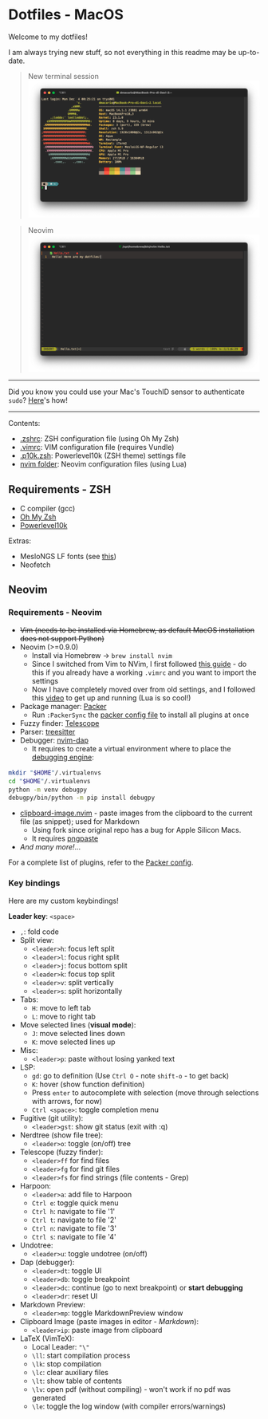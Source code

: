 # Dotfiles - MacOS

Welcome to my dotfiles!

I am always trying new stuff, so not everything in this readme may be up-to-date.

> New terminal session
> ![new session](images/new_term.png)

> Neovim
> ![nvim](images/nvim.png)

---

Did you know you could use your Mac's TouchID sensor to authenticate `sudo`? [Here](https://github.com/davmacario/sudo-with-TouchID)'s how!

---

Contents:

- [.zshrc](./.zshrc): ZSH configuration file (using Oh My Zsh)
- [.vimrc](./.vimrc): VIM configuration file (requires Vundle)
- [.p10k.zsh](./.p10k.zsh): Powerlevel10k (ZSH theme) settings file
- [nvim folder](./nvim): Neovim configuration files (using Lua)

## Requirements - ZSH

- C compiler (gcc)
- [Oh My Zsh](https://ohmyz.sh/)
- [Powerlevel10k](https://github.com/romkatv/powerlevel10k)

Extras:

- MesloNGS LF fonts (see [this](https://github.com/romkatv/powerlevel10k/blob/master/font.md))
- Neofetch

## Neovim

### Requirements - Neovim

- ~~Vim (needs to be installed via Homebrew, as default MacOS installation does not support Python)~~
- Neovim (>=0.9.0)
  - Install via Homebrew $\to$ `brew install nvim`
  - Since I switched from Vim to NVim, I first followed [this guide](https://neovim.io/doc/user/nvim.html#nvim-from-vim) - do this if you already have a working `.vimrc` and you want to import the settings
  - Now I have completely moved over from old settings, and I followed this [video](https://youtu.be/w7i4amO_zaE?si=zt8Bdg__X2dYAQwY) to get up and running (Lua is so cool!)
- Package manager: [Packer](https://github.com/wbthomason/packer.nvim)
  - Run `:PackerSync` the [packer config file](config/lua/dmacario/packer.lua) to install all plugins at once
- Fuzzy finder: [Telescope](https://github.com/nvim-telescope/telescope.nvim)
- Parser: [treesitter](https://github.com/nvim-treesitter/nvim-treesitter)
- Debugger: [nvim-dap](https://github.com/mfussenegger/nvim-dap)
  - It requires to create a virtual environment where to place the [debugging engine](https://github.com/microsoft/debugpy):

```bash
mkdir "$HOME"/.virtualenvs
cd "$HOME"/.virtualenvs
python -m venv debugpy
debugpy/bin/python -m pip install debugpy
```

- [clipboard-image.nvim](https://github.com/dfendr/clipboard-image.nvim) - paste images from the clipboard to the current file (as snippet); used for Markdown
  - Using fork since original repo has a bug for Apple Silicon Macs.
  - It requires [pngpaste](https://github.com/jcsalterego/pngpaste)
- _And many more!_...

For a complete list of plugins, refer to the [Packer config](./nvim/lua/dmacario/packer.lua).

### Key bindings

Here are my custom keybindings!

**Leader key**: `<space>`

- `,`: fold code
- Split view:
  - `<leader>h`: focus left split
  - `<leader>l`: focus right split
  - `<leader>j`: focus bottom split
  - `<leader>k`: focus top split
  - `<leader>v`: split vertically
  - `<leader>s`: split horizontally
- Tabs:
  - `H`: move to left tab
  - `L`: move to right tab
- Move selected lines (**visual mode**):
  - `J`: move selected lines down
  - `K`: move selected lines up
- Misc:
  - `<leader>p`: paste without losing yanked text
- LSP:
  - `gd`: go to definition (Use `Ctrl O` - note `shift-o` - to get back)
  - `K`: hover (show function definition)
  - Press `enter` to autocomplete with selection (move through selections with arrows, for now)
  - `Ctrl <space>`: toggle completion menu
- Fugitive (git utility):
  - `<leader>gst`: show git status (exit with :q)
- Nerdtree (show file tree):
  - `<leader>o`: toggle (on/off) tree
- Telescope (fuzzy finder):
  - `<leader>ff` for find files
  - `<leader>fg` for find git files
  - `<leader>fs` for find strings (file contents - Grep)
- Harpoon:
  - `<leader>a`: add file to Harpoon
  - `Ctrl e`: toggle quick menu
  - `Ctrl h`: navigate to file '1'
  - `Ctrl t`: navigate to file '2'
  - `Ctrl n`: navigate to file '3'
  - `Ctrl s`: navigate to file '4'
- Undotree:
  - `<leader>u`: toggle undotree (on/off)
- Dap (debugger):
  - `<leader>dt`: toggle UI
  - `<leader>db`: toggle breakpoint
  - `<leader>dc`: continue (go to next breakpoint) or **start debugging**
  - `<leader>dr`: reset UI
- Markdown Preview:
  - `<leader>mp`: toggle MarkdownPreview window
- Clipboard Image (paste images in editor - _Markdown_):
  - `<leader>ip`: paste image from clipboard
- LaTeX (VimTeX):
  - Local Leader: `"\"`
  - `\ll`: start compilation process
  - `\lk`: stop compilation
  - `\lc`: clear auxiliary files
  - `\lt`: show table of contents
  - `\lv`: open pdf (without compiling) - won't work if no pdf was generated
  - `\le`: toggle the log window (with compiler errors/warnings)
